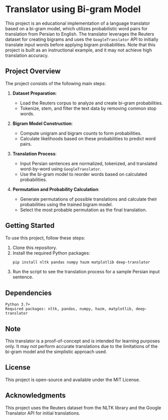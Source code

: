 # Translator using Bi-gram Model

This project is an educational implementation of a language translator based on a bi-gram model, which utilizes probabilistic word pairs for translation from Persian to English. The translator leverages the Reuters dataset for creating bigrams and uses the `GoogleTranslator` API to initially translate input words before applying bigram probabilities. Note that this project is built as an instructional example, and it may not achieve high translation accuracy.

## Project Overview

The project consists of the following main steps:

1. **Dataset Preparation**: 
   - Load the Reuters corpus to analyze and create bi-gram probabilities.
   - Tokenize, stem, and filter the text data by removing common stop words.

2. **Bigram Model Construction**:
   - Compute unigram and bigram counts to form probabilities.
   - Calculate likelihoods based on these probabilities to predict word pairs.

3. **Translation Process**:
   - Input Persian sentences are normalized, tokenized, and translated word-by-word using `GoogleTranslator`.
   - Use the bi-gram model to reorder words based on calculated probabilities.

4. **Permutation and Probability Calculation**:
   - Generate permutations of possible translations and calculate their probabilities using the trained bigram model.
   - Select the most probable permutation as the final translation.

## Getting Started

To use this project, follow these steps:

1. Clone this repository.
2. Install the required Python packages:
   ```bash
   pip install nltk pandas numpy hazm matplotlib deep-translator
3. Run the script to see the translation process for a sample Persian input sentence.

## Dependencies

    Python 3.7+
    Required packages: nltk, pandas, numpy, hazm, matplotlib, deep-translator

## Note

This translator is a proof-of-concept and is intended for learning purposes only. It may not perform accurate translations due to the limitations of the bi-gram model and the simplistic approach used.

## License

This project is open-source and available under the MIT License.

## Acknowledgments
This project uses the Reuters dataset from the NLTK library and the Google Translator API for initial translations.

